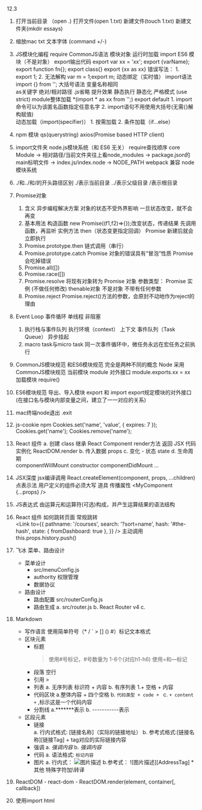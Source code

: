 12.3
1. 打开当前目录 （open .)  打开文件(open 1.txt) 新建文件(touch 1.txt) 新建文件夹(mkdir essays) 
2. 缩放mac txt 文本字体 (command +/-)
3. JS模块化编程
require
	CommonJS语法
	模块对象
	运行时加载
import
  	ES6 模块（不是对象）
	export输出代码
		export var xx = 'xx';
		export {varName};
		export function fn{};
		export class{}
		export {xx as xx}
		错误写法：
			1. export 1;
			2. 无法解构  var m = 1;export m;
		动态绑定（实时值）
	import语法
		import {} from '';
		大括号语法
		变量名称相同	
		as关键字
		绝对/相对路径
		.js省略
		提升效果
		静态执行
  	静态化
	严格模式 (use strict)
	module整体加载
		*(import * as xx from '';)
	export default
		1. import命令可以为该匿名函数指定任意名字
		2. import语句不用使用大括号(无需{}解构赋值)		
	动态加载（import(specifier)）
		1. 按需加载
		2. 条件加载（if...else）
4. npm 模块
	qs(querystring)
	axios(Promise based HTTP client)
5. import文件夹
	node.js模块系统（和 ES6 无关）
	require查找顺序
		core Module -> 相对路径/当前文件夹往上看node_modules -> package.json的main标明文件 
			-> index.js/index.node -> NODE_PATH
	webpack 兼容 node 模块系统
6. ./和../和/的开头路径区别
	./表示当前目录
	../表示父级目录
	/表示根目录
7. Promise对象
	1. 含义
		异步编程解决方案
		对象的状态不受外界影响
		一旦状态改变，就不会再变
	2. 基本用法
		构造函数 new Promise((f1,f2)=>{});改变状态，传递结果
		先调用函数，再监听
		实例方法 then（状态变更指定回调）
		Promise 新建后就会立即执行
	3. Promise.prototype.then
		链式调用（串行）
	4. Promise.prototype.catch
		Promise 对象的错误具有“冒泡”性质
		Promise 会吃掉错误
	5. Promise.all([])
	6. Promise.race([])
	7. Promise.resolve
		将现有对象转为 Promise 对象
		参数类型：
			Promise 实例 (不做任何修改)
			thenable对象
			不是对象
			不带有任何参数
	8. Promise.reject
		Promise.reject()方法的参数，会原封不动地作为reject的理由
8. Event Loop 事件循环
	单线程 非阻塞
	1. 执行栈与事件队列
		执行环境（context） 上下文
		事件队列（Task Queue）
		异步挂起
	2. macro task与micro task
		同一次事件循环中，微任务永远在宏任务之前执行

9. CommonJS模块规范
	和ES6模块规范	完全是两种不同的概念
	Node    	采用CommonJS模块规范
	当前模块  	module
	对外接口  	module.exports.xx = xx 
	加载模块  	require()


10. ES6模块规范
	导出、导入模块	 export 和 import 
	export规定模块的对外接口(在接口名与模块内部变量之间，建立了一一对应的关系)	
11. mac终端node退出
	.exit
12. js-cookie  npm
	Cookies.set('name', 'value', { expires: 7 });
	Cookies.get('name');
	Cookies.remove('name');
13. React 组件
	a. 创建
		class  		继承 React Component 
		render方法   	返回 JSX 代码
		实例化		ReactDOM.render
	b. 传入数据  		props
	c. 变化 - 状态  		state
	d. 生命周期		
			componentWillMount
			constructor
			componentDidMount
			...
14. JSX深度
	jsx编译调用 React.createElement(component, props, ...children) 
	点表示法
	用户定义的组件必须大写
	道具 		<MyComponent foo={expression} />
	传播属性		<MyComponent {...props} />	
15. JS表达式
	由运算元和运算符(可选)构成，并产生运算结果的语法结构
16. React 组件 如何跳转页面
	常规跳转 	
		<Link to="/courses?sort=name" />
		<Link
			to={{
				pathname: '/courses',
				search: '?sort=name',
				hash: '#the-hash',
				state: { fromDashboard: true },
			}}
		/>
	主动调用
		this.props.history.push()
17. 飞冰 菜单、路由设计
	* 菜单设计
		- src/menuConfig.js 
		- authority 权限管理
		- 数据协议
	* 路由设计
		- 路由配置 src/routerConfig.js 
		- 路由生成 
			a. src/router.js 
			b. React Router v4 
			c. <Switch><PrivateRoute/></Switch>

18. Markdown
	* 写作语言	使用简单符号（* / ` > [] () #）标记文本格式
	* 区块元素
		- 标题    
			> 使用#号标记，#号数量为 1-6个(对应h1-h6)
			> 使用=和—标记
		- 段落	空行
		- 引用 	>
		- 列表
			a. 无序列表		标识符 + 内容
			b. 有序列表		1.+ 空格 + 内容
		- 代码区块
			a.整体内容 + 四个空格
			b. ```代码类型 + code + ```
			c. ` + content + ` ,标示这是一个代码内容
		- 分割线
			a.*******表示
			b. -----------表示
	* 区段元素
		- 链接	
			a. 行内式格式: [链接名称]（实际的链接地址） 
			b. 参考式格式:[链接名称][链接Tag] + tag对应的实际链接内容
		- 强调
			a. *强调内容* 
			b. _强调内容_
		- 代码
			a. 语法格式: `标记内容`
		- 图片
			a. 行内式： ![图片描述](图片地址) 
			b.参考式： ![图片描述][AddressTag] 
	*其他
		特殊字符加\转译
19. ReactDOM
		- react-dom
		- ReactDOM.render(element, container[, callback])
20. 使用import
	html 	
		<script type="module"></script>
		<script type="text/babel">
	nodejs	babel -> commonjs
21. react菜鸟教程
	脚手架 	create-react-app
	目录	
		manifest.json  	开始页面index.html
		App.js 			入口
	React元素		与DOM一致
	渲染页面		ReactDOM.render() 
	封装元素		class React.Component
	jsx  像 XML 的 JavaScript 语法扩展
			元素包裹	<div>...</div>
			表达式		{1+1}
			样式	 {camelCase语法}
			注释	{/*注释...*/}
			数组	自动展开
			渲染 	HTML 标签(小写字母)   React 组件(大写字母开头)
	组件
		定义组件
			函数
			ES6 class
		自定义组件
			ele = <HelloMessage />
			以大写字母开头
			只能包含一个顶层标签
			传参 	this.props对象
			保留字	className	htmlFor 
		复合组件
			功能点分离
	State(状态)
		组件 - 状态机（State Machines）
22. npm查看配置
	npm config ...
	




